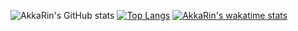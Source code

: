 ![AkkaRin's GitHub stats](https://github-readme-stats.vercel.app/api?username=AkkaRin11&theme=cobalt&show_icons=true)
[![Top Langs](https://github-readme-stats.vercel.app/api/top-langs/?username=AkkaRin11&layout=compact)](https://github.com/anuraghazra/github-readme-stats)
[![AkkaRin's wakatime stats](https://github-readme-stats.vercel.app/api/wakatime?username=AkkaRin11)](https://github.com/anuraghazra/github-readme-stats)
